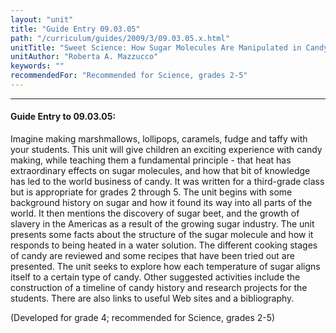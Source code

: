```yaml
---
layout: "unit"
title: "Guide Entry 09.03.05"
path: "/curriculum/guides/2009/3/09.03.05.x.html"
unitTitle: "Sweet Science: How Sugar Molecules Are Manipulated in Candy Making"
unitAuthor: "Roberta A. Mazzucco"
keywords: ""
recommendedFor: "Recommended for Science, grades 2-5"
---
```

<body>
<hr/>
<h4>
Guide Entry to 09.03.05:
</h4>
Imagine making marshmallows, lollipops, caramels, fudge and taffy with your students. This unit will give children an exciting experience with candy making, while teaching them a fundamental principle - that heat has extraordinary effects on sugar molecules, and how that bit of knowledge has led to the world business of candy. It was written for a third-grade class but is appropriate for grades 2 through 5. The unit begins with some background history on sugar and how it found its way into all parts of the world. It then mentions the discovery of sugar beet, and the growth of slavery in the Americas as a result of the growing sugar industry. The unit presents some facts about the structure of the sugar molecule and how it responds to being heated in a water solution. The different cooking stages of candy are reviewed and some recipes that have been tried out are presented. The unit seeks to explore how each temperature of sugar aligns itself to a certain type of candy. Other suggested activities include the construction of a timeline of candy history and research projects for the students. There are also links to useful Web sites and a bibliography.
<p>
(Developed for grade 4; recommended for Science, grades 2-5)
</p>
</body>
